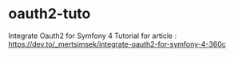 # oauth2-tuto
 Integrate Oauth2 for Symfony 4 
Tutorial for article : https://dev.to/_mertsimsek/integrate-oauth2-for-symfony-4-360c
